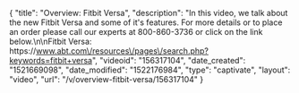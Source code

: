 {
    "title": "Overview: Fitbit Versa",
    "description": "In this video, we talk about the new Fitbit Versa and some of it's features.  For more details or to place an order please call our experts at 800-860-3736 or click on the link below.\n\nFitbit Versa: https:\/\/www.abt.com\/resources\/pages\/search.php?keywords=fitbit+versa",
    "videoid": "156317104",
    "date_created": "1521669098",
    "date_modified": "1522176984",
    "type": "captivate",
    "layout": "video",
    "url": "\/v\/overview-fitbit-versa\/156317104"
}